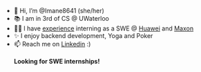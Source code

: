 
* 👋 Hi, I’m @Imane8641 (she/her)
* 📚 I am in 3rd of CS @ UWaterloo
* 👩‍💻 I have <a href="https://github.com/EnamiYa/Resume/blob/main/resume.pdf">experience</a> interning as a SWE @ <a href="https://www.maxon.net/en/">Huawei</a> and <a href="https://www.maxon.net/en/">Maxon</a>
* ✨ I enjoy backend development, Yoga and Poker
* 📫 Reach me on <a href="https://www.linkedin.com/in/iyacoubi/" >Linkedin</a> :)
  <br>
  <br>
  <strong>
     Looking for SWE internships!
  </strong>
